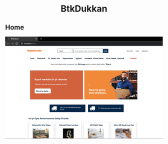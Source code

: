 <h1 align="center"> BtkDukkan  </h1>

## Home 
![Home](https://github.com/cenkerkumlucali/BtkMarket-Frontend/blob/master/src/assets/images/Home-1.jpg)
